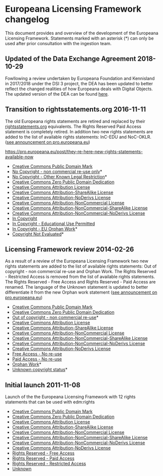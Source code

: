 # Europeana Licensing Framework changelog

This document provides and overview of the development of the Europeana Licensing Framework. Statements marked with an asterisk (*) can only be used after prior consultation with the ingestion team. 

## Updated of the Data Exchange Agreement 2018-10-29

Fowllowing a review undertaken by Europeana Foundation and Kennisland in 2017/2018 under the DSI 3 project, the DEA has been updated to better reflect the changed realities of how Europeana deals with Digital Objects. The updated version of the DEA can be found [here](https://github.com/Kennisland/EuropeanaLicensingFramework/blob/e2428290a6be33ff22ebb582de695d27a11e5c53/dea.md).

## Transition to rightsstatements.org 2016-11-11

The old Europeana rights statements are retired and replaced by their [rightsstatements.org](http://www.rightsstatements.org) equivalents. The Rights Reserved Paid Access statement is completely retired. In addition two new rights statements are added to the list of available rights statements: InC-EDU and NoC-OKLR. ([see announcement on pro.europeana.eu](https://pro.europeana.eu/post/they-re-here-new-rights-statements-available-now))

https://pro.europeana.eu/post/they-re-here-new-rights-statements-available-now

* [Creative Commons Public Domain Mark](https://creativecommons.org/publicdomain/mark/1.0/)
* [No Copyright - non commercial re-use only](http://rightsstatements.org/vocab/NoC-NC/1.0/)*
* [No Copyright - Other Known Legal Restriction](http://rightsstatements.org/vocab/NoC-OKLR/1.0/)*
* [Creative Commons Zero Public Domain Dedication](https://creativecommons.org/publicdomain/zero/1.0/)
* [Creative Commons Attribution License](https://creativecommons.org/licenses/by/4.0/)
* [Creative Commons Attribution-ShareAlike License](https://creativecommons.org/licenses/by-sa/4.0/)
* [Creative Commons Attribution-NoDerivs License](https://creativecommons.org/licenses/by-nd/4.0/)
* [Creative Commons Attribution-NonCommercial 
License](https://creativecommons.org/licenses/by-nc/4.0/)
* [Creative Commons Attribution-NonCommercial-ShareAlike License](https://creativecommons.org/licenses/by-nc-sa/4.0/)
* [Creative Commons Attribution-NonCommercial-NoDerivs License](https://creativecommons.org/licenses/by-nc-nd/4.0/)
* [In Copyright](http://rightsstatements.org/vocab/InC/1.0/)
* [In Copyright - Educational Use Permitted](http://rightsstatements.org/vocab/InC-EDU/1.0/)
* [In Copyright - EU Orphan Work](http://rightsstatements.org/vocab/InC-OW-EU/1.0/)*
* [Copyright Not Evaluated](http://rightsstatements.org/vocab/CNE/1.0/)*

## Licensing Framework review 2014-02-26

As a result of a review of the Europeana Licensing Framework two new rights statements are added to the list of available rights statements: Out of copyright - non commercial re-use and Orphan Work. The Rights Reserved - Restricted Access is removed from the list of available rights statements. The Rights Reserved - Free Access and Rights Reserved - Paid Access are renamed. The language of the Unknown statement is updated to better differentiate it from the new Orphan work statement ([see announcement on pro.europeana.eu](https://pro.europeana.eu/post/europeana-digital-objects-to-have-valid-rights-statement-by-july))

* [Creative Commons Public Domain Mark](https://creativecommons.org/publicdomain/mark/1.0/)
* [Creative Commons Zero Public Domain Dedication](https://creativecommons.org/publicdomain/zero/1.0/)
* [Out of copyright - non commercial re-use](https://www.europeana.eu/rights/out-of-copyright-non-commercial/)*
* [Creative Commons Attribution License](https://creativecommons.org/licenses/by/3.0/)
* [Creative Commons Attribution-ShareAlike License](https://creativecommons.org/licenses/by-sa/3.0/)
* [Creative Commons Attribution-NonCommercial License](https://creativecommons.org/licenses/by-nc/3.0/)
* [Creative Commons Attribution-NonCommercial-ShareAlike License](https://creativecommons.org/licenses/by-nc-sa/3.0/)
* [Creative Commons Attribution-NonCommercial-NoDerivs License](https://creativecommons.org/licenses/by-nc-nd/3.0/)
* [Creative Commons Attribution-NoDerivs License](https://creativecommons.org/licenses/by-nd/3.0/)
* [Free Access - No re-use](https://www.europeana.eu/rights/rr-f/)
* [Paid Access - No re-use](https://www.europeana.eu/rights/rr-p/)
* [Orphan Work](https://www.europeana.eu/rights/orphan-work-eu/)*
* [Unknown copyright status](https://www.europeana.eu/rights/unknown/)*

## Initial launch 2011-11-08

Launch of the the Europeana Licensing Framework with 12 rights statements that can be used with edm:rights

* [Creative Commons Public Domain Mark](https://creativecommons.org/publicdomain/mark/1.0/)
* [Creative Commons Zero Public Domain Dedication](https://creativecommons.org/publicdomain/zero/1.0/)
* [Creative Commons Attribution License](https://creativecommons.org/licenses/by/3.0/)
* [Creative Commons Attribution-ShareAlike License](https://creativecommons.org/licenses/by-sa/3.0/)
* [Creative Commons Attribution-NonCommercial License](https://creativecommons.org/licenses/by-nc/3.0/)
* [Creative Commons Attribution-NonCommercial-ShareAlike License](https://creativecommons.org/licenses/by-nc-sa/3.0/)
* [Creative Commons Attribution-NonCommercial-NoDerivs License](https://creativecommons.org/licenses/by-nc-nd/3.0/)
* [Creative Commons Attribution-NoDerivs License](https://creativecommons.org/licenses/by-nd/3.0/)
* [Rights Reserved - Free Access ](https://www.europeana.eu/rights/rr-f/)
* [Rights Reserved - Paid Access](https://www.europeana.eu/rights/rr-p/)
* [Rights Reserved - Restricted Access](https://www.europeana.eu/rights/rr-r/)
* [Unknown](https://www.europeana.eu/rights/unknown/)
